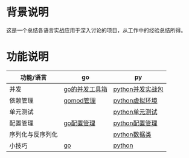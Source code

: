 # 背景说明
这是一个总结各语言实战应用于深入讨论的项目，从工作中的经验总结所得。

# 功能说明
功能/语言|go    |py
--      |--    | ---
并发     |[go的并发工具箱](并发/go并发.md) |[python并发实战包](并发/python并发.md)
依赖管理  |[gomod管理](依赖管理/gomod管理.md) |[python虚拟环境](依赖管理/python虚拟环境.md)
单元测试  |    |[python单元测试](单元测试/python单元测试.md)
配置管理  |[go配置管理](配置管理/go配置管理.md) | [python配置管理](配置管理/python配置管理.md)
序列化与反序列化 | |[python数据类](python数据类.md)
小技巧    |[go](小技巧/go.md)    | [python](小技巧/python.md)
